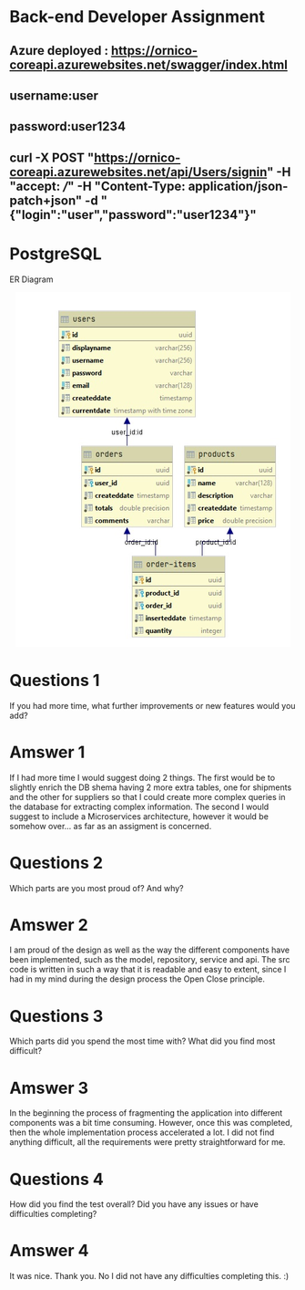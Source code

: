 # **Back-end Developer Assignment**

## Azure deployed : https://ornico-coreapi.azurewebsites.net/swagger/index.html

## username:user
## password:user1234
## curl -X POST "https://ornico-coreapi.azurewebsites.net/api/Users/signin" -H  "accept: */*" -H  "Content-Type: application/json-patch+json" -d "{\"login\":\"user\",\"password\":\"user1234\"}"

# PostgreSQL 
ER Diagram

<p align="center">
<img src="src/core/ornico-core.api/0.Docs/schema.jpg"/>
</p>

# Questions 1
If you had more time, what further improvements or new features would you add?
# Amswer 1
If I had more time I would suggest doing 2 things. The first would be to slightly enrich the DB shema having 2 more extra tables, one for shipments and the other for suppliers so that I could create more complex queries in the database for extracting complex information. The second I would suggest to include a Microservices architecture, however it would be somehow over... as far as an assigment is concerned.

# Questions 2
Which parts are you most proud of? And why?
# Amswer 2
I am proud of the design as well as the way the different components have been implemented, such as the model, repository, service and api. The src code is written in such a way that it is readable and easy to extent, since I had in my mind during the design process the Open Close principle.

# Questions 3
Which parts did you spend the most time with? What did you find most difficult?
# Amswer 3
In the beginning the process of fragmenting the application into different components was a bit time consuming. However, once this was completed, then the whole implementation process accelerated a lot. I did not find anything difficult, all the requirements were pretty straightforward for me.

# Questions 4
How did you find the test overall? Did you have any issues or have difficulties completing?
# Amswer 4
It was nice. Thank you. No I did not have any difficulties completing this. :)
